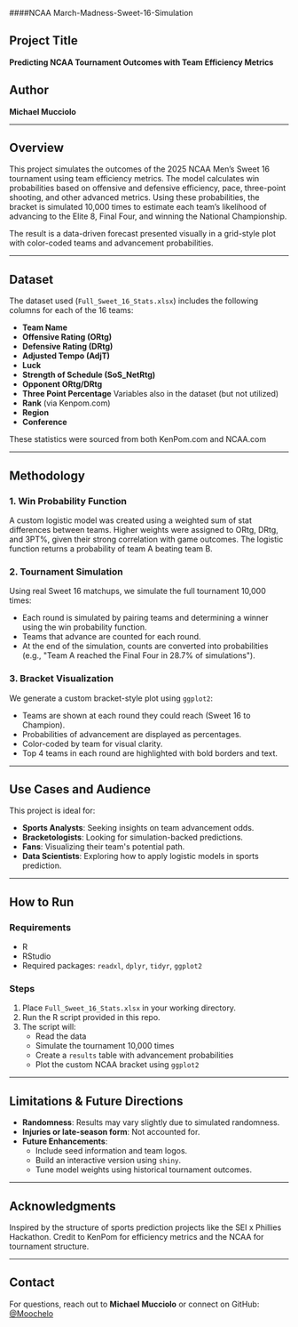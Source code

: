 ####NCAA March-Madness-Sweet-16-Simulation

## Project Title
**Predicting NCAA Tournament Outcomes with Team Efficiency Metrics**

## Author
**Michael Mucciolo**

---

## Overview
This project simulates the outcomes of the 2025 NCAA Men’s Sweet 16 tournament using team efficiency metrics. The model calculates win probabilities based on offensive and defensive efficiency, pace, three-point shooting, and other advanced metrics. 
Using these probabilities, the bracket is simulated 10,000 times to estimate each team’s likelihood of advancing to the Elite 8, Final Four, and winning the National Championship.

The result is a data-driven forecast presented visually in a grid-style plot with color-coded teams and advancement probabilities.

---

## Dataset
The dataset used (`Full_Sweet_16_Stats.xlsx`) includes the following columns for each of the 16 teams:
- **Team Name**
- **Offensive Rating (ORtg)**
- **Defensive Rating (DRtg)**
- **Adjusted Tempo (AdjT)**
- **Luck**
- **Strength of Schedule (SoS_NetRtg)**
- **Opponent ORtg/DRtg**
- **Three Point Percentage**
Variables also in the dataset (but not utilized)
- **Rank** (via Kenpom.com)
- **Region**
- **Conference**

These statistics were sourced from both KenPom.com and NCAA.com

---

## Methodology

### 1. **Win Probability Function**
A custom logistic model was created using a weighted sum of stat differences between teams. Higher weights were assigned to ORtg, DRtg, and 3PT%, given their strong correlation with game outcomes. The logistic function returns a probability of team A beating team B.

### 2. **Tournament Simulation**
Using real Sweet 16 matchups, we simulate the full tournament 10,000 times:
- Each round is simulated by pairing teams and determining a winner using the win probability function.
- Teams that advance are counted for each round.
- At the end of the simulation, counts are converted into probabilities (e.g., "Team A reached the Final Four in 28.7% of simulations").

### 3. **Bracket Visualization**
We generate a custom bracket-style plot using `ggplot2`:
- Teams are shown at each round they could reach (Sweet 16 to Champion).
- Probabilities of advancement are displayed as percentages.
- Color-coded by team for visual clarity.
- Top 4 teams in each round are highlighted with bold borders and text.

---

## Use Cases and Audience
This project is ideal for:
- **Sports Analysts**: Seeking insights on team advancement odds.
- **Bracketologists**: Looking for simulation-backed predictions.
- **Fans**: Visualizing their team's potential path.
- **Data Scientists**: Exploring how to apply logistic models in sports prediction.

---

## How to Run

### Requirements
- R
- RStudio
- Required packages: `readxl`, `dplyr`, `tidyr`, `ggplot2`

### Steps
1. Place `Full_Sweet_16_Stats.xlsx` in your working directory.
2. Run the R script provided in this repo.
3. The script will:
   - Read the data
   - Simulate the tournament 10,000 times
   - Create a `results` table with advancement probabilities
   - Plot the custom NCAA bracket using `ggplot2`

---

## Limitations & Future Directions
- **Randomness**: Results may vary slightly due to simulated randomness.
- **Injuries or late-season form**: Not accounted for.
- **Future Enhancements**:
  - Include seed information and team logos.
  - Build an interactive version using `shiny`.
  - Tune model weights using historical tournament outcomes.

---

## Acknowledgments
Inspired by the structure of sports prediction projects like the SEI x Phillies Hackathon. Credit to KenPom for efficiency metrics and the NCAA for tournament structure.

---

## Contact
For questions, reach out to **Michael Mucciolo** or connect on GitHub: [@Moochelo](https://github.com/Moochelo)

